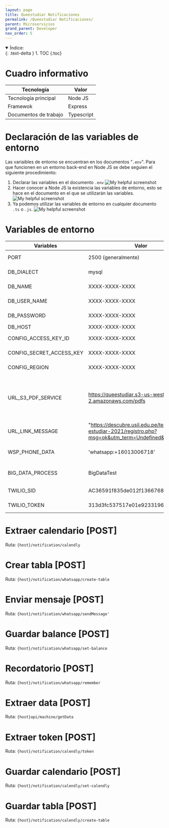 ```yaml
---
layout: page
title: Queestudiar Notificaciones
permalink: /Queestudiar Notificaciones/
parent: Microservicios
grand_parent: Developer
nav_order: 5
---
```


<details open markdown="block">
  <summary>
    Índice:
  </summary>
  {: .text-delta }
1. TOC
{:toc}
</details>

# Cuadro informativo

| Tecnología      | Valor |
| ----------- | ----------- |
| Tecnología principal      | Node JS      |
| Framewok   | Express        |
| Documentos de trabajo | Typescript |

# Declaración de las variables de entorno
Las variaibles de entorno se encuentran en los documentos "`.env`". Para que funcionen en un entorno back-end en Node JS se debe seguien el siguiente procedimiento:
  1. Declarar las variables en el documento `.env`
    ![My helpful screenshot](https://cdn.discordapp.com/attachments/955522800918085684/1022156594936565811/unknown.png)
  1. Hacer conocer a Node JS la existencia las variables de entorno, esto se hace en el documento en el que se utilizarán las variables.
    ![My helpful screenshot](https://cdn.discordapp.com/attachments/955522800918085684/1013792240067420261/unknown.png)
  1. Ya podemos utilizar las variables de entorno en cualquier documento `.ts` o `.js`.
    ![My helpful screenshot](https://cdn.discordapp.com/attachments/955522800918085684/1013792103102423050/unknown.png)

<!-- El contenido de las variables de entorno se muestran a continuación:

{% highlight .env %}
  PORT=2000

  # DATA BASE CONFIGS
  DB_DIALECT=mysql
  DB_NAME=XXXX-XXXX-XXXX
  DB_USER_NAME=XXXX-XXXX-XXXX
  DB_PASSWORD=XXXX-XXXX-XXXX
  DB_HOST=XXXX-XXXX-XXXX

  TOKEN_SECRET=34534345345gdfg234234fd343

  # SUPLIERS SERVICES
  # aws
  CONFIG_ACCESS_KEY_ID=XXXX-XXXX-XXXX
  CONFIG_SECRET_ACCESS_KEY=XXXX-XXXX-XXXX
  CONFIG_REGION=us-west-2

  # dynamoDb
  BYNAMO_BIG_DATA=BigDataTest

  # twilio
  TWILIO_SID=XXXX-XXXX-XXXX
  TWILIO_TOKEN=XXXX-XXXX-XXXX



{% endhighlight %}
 -->
<!--  -->

# Variables de entorno

| Variables                   | Valor                                 | Descripción |
| -----------                 | -----------                           | ----------- |
| PORT                  | 2500 (generalmente)                         | Puerto localhost en modo de dearrollo |
| DB_DIALECT                  | mysql                         | Motor de la base de datos utilizado |
| DB_NAME                     | XXXX-XXXX-XXXX           | Nombre de la base de datos |
| DB_USER_NAME                | XXXX-XXXX-XXXX                              | Nombre de usuario de BD |
| DB_PASSWORD                 | XXXX-XXXX-XXXX                      | Contraseña de la BD |
| DB_HOST                     | XXXX-XXXX-XXXX         | Host de la BD |
| CONFIG_ACCESS_KEY_ID                   | XXXX-XXXX-XXXX | AccessKeyId de AWS |
| CONFIG_SECRET_ACCESS_KEY                   | XXXX-XXXX-XXXX | SecretAccessKeyId de AWS |
| CONFIG_REGION                   | XXXX-XXXX-XXXX | Ubicación de servicio de AWS |
| URL_S3_PDF_SERVICE                   | https://queestudiar.s3-us-west-2.amazonaws.com/pdfs | Ubicación de la carpeta de pdfs en el servicio S3 de AWS, cambioa según la configuración del administrador. |
| URL_LINK_MESSAGE                   | "https://descubre.usil.edu.pe/test/que-estudiar-2021/registro.php?msg=ok&utm_term=Undefined&reference" | Link del servicio de mensajería de USIL |
| WSP_PHONE_DATA                   | 'whatsapp:+16013006718' | whatsapp para el envío de mensajería. |
| BIG_DATA_PROCESS                   | BigDataTest | Nombre de la tabla BigDataTest de DynamoDB |
| TWILIO_SID | AC36591f835de012f136676899aad5fe75 | Id del servicio de twilio |
| TWILIO_TOKEN |313d3fc537517e01e92331966f6a421d  | Token del servicio de twilio |

# Extraer calendario [POST]
Ruta: `{host}/notification/calendly`

# Crear tabla [POST]
Ruta: `{host}/notification/whatsapp/create-table`

# Enviar mensaje [POST]
Ruta: `{host}/notification/whatsapp/sendMessage'`

# Guardar balance [POST]
Ruta: `{host}/notification/whatsapp/set-balance`

# Recordatorio [POST]
Ruta: `{host}/notification/whatsapp/remember`

# Extraer data [POST]
Ruta: `{host}api/machine/getData`

# Extraer token [POST]
Ruta: `{host}/notification/calendly/token`

# Guardar calendario [POST]
Ruta: `{host}/notification/calendly/set-calendly`

# Guardar tabla [POST]
Ruta: `{host}/notification/calendly/create-table`
